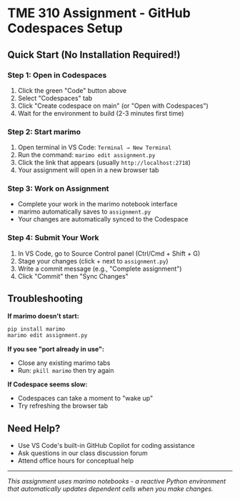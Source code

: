 # TME 310 Assignment - GitHub Codespaces Setup

## Quick Start (No Installation Required!)

### Step 1: Open in Codespaces
1. Click the green "Code" button above
2. Select "Codespaces" tab
3. Click "Create codespace on main" (or "Open with Codespaces")
4. Wait for the environment to build (2-3 minutes first time)

### Step 2: Start marimo
1. Open terminal in VS Code: `Terminal → New Terminal`
2. Run the command: `marimo edit assignment.py`
3. Click the link that appears (usually `http://localhost:2718`)
4. Your assignment will open in a new browser tab

### Step 3: Work on Assignment
- Complete your work in the marimo notebook interface
- marimo automatically saves to `assignment.py`
- Your changes are automatically synced to the Codespace

### Step 4: Submit Your Work
1. In VS Code, go to Source Control panel (Ctrl/Cmd + Shift + G)
2. Stage your changes (click + next to `assignment.py`)
3. Write a commit message (e.g., "Complete assignment")
4. Click "Commit" then "Sync Changes"

## Troubleshooting

**If marimo doesn't start:**
```bash
pip install marimo
marimo edit assignment.py
```

**If you see "port already in use":**
- Close any existing marimo tabs
- Run: `pkill marimo` then try again

**If Codespace seems slow:**
- Codespaces can take a moment to "wake up"
- Try refreshing the browser tab

## Need Help?
- Use VS Code's built-in GitHub Copilot for coding assistance
- Ask questions in our class discussion forum
- Attend office hours for conceptual help

---

*This assignment uses marimo notebooks - a reactive Python environment that automatically updates dependent cells when you make changes.*